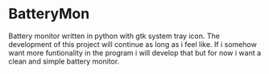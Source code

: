 BatteryMon
==========

Battery monitor written in python with gtk system tray icon.
The development of this project will continue as long as i 
feel like. If i somehow want more funtionality in the program
i will develop that but for now i want a clean and simple battery monitor.

